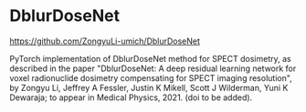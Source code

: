 # DblurDoseNet

https://github.com/ZongyuLi-umich/DblurDoseNet

PyTorch implementation of DblurDoseNet
method for SPECT dosimetry,
as described in the paper
"DblurDoseNet: A deep residual learning network for voxel radionuclide dosimetry compensating for SPECT imaging resolution",
by
Zongyu Li, Jeffrey A Fessler, Justin K Mikell, Scott J Wilderman, Yuni K Dewaraja;
to appear in
Medical Physics, 2021.
(doi to be added).
